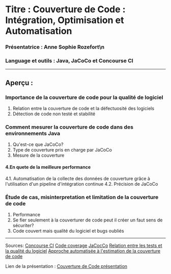 # Titre : Couverture de Code : Intégration, Optimisation et Automatisation

### Présentatrice : Anne Sophie Rozefort\n

### Language et outils : Java, JaCoCo et Concourse CI

---
## Aperçu :
### Importance de la couverture de code pour la qualité de logiciel 
1. Relation entre la couverture de code et la défectuosité des logiciels
2. Détection de code non testé et stabilité

### Comment mesurer la couverture de code dans des environnements Java
1. Qu'est-ce que JaCoCo?
2. Type de couverture pris en charge par JaCoCo
3. Mesure de la couverture
#### 4.En quete de la meilleure performance
4.1. Automatisation de la collecte des données de couverture grâce à l'utilisation d'un pipeline d'intégration continue
4.2. Précision de JaCoCo

### Étude de cas, misinterpretation et limitation de la couverture de code
1. Performance
2. Se fier seulement à la couverturer de code peut il créer un faut sens de sécuriter?
3. Code couvert mais qualité du logiciel et bugs oubliés

---
Sources:
[Concourse CI](https://concourse-ci.org/docs.html)
[Code coverage](https://ieeexplore.ieee.org/abstract/document/7081877)
[JaCocCo](https://github.com/jacoco/jacoco)
[Relation entre les tests et la qualité du logiciel](https://link.springer.com/article/10.1007/s10664-020-09891-y)
[Approche automatisée à l'estimation de la couverture de code](https://www.eecs.yorku.ca/~zmjiang/publications/ase2018_chen.pdf)


Lien de la présentation : [Couverture de Code présentation](https://docs.google.com/presentation/d/1m8ZaatQ1R8V_Bn9Yi1O8QcklEw3fPA7BGClkw9XFED8/edit?usp=sharing)




